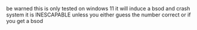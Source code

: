 be warned this is only tested on windows 11 it will induce a bsod and crash system it is INESCAPABLE unless you either guess the number correct or if you get a bsod
